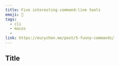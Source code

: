 ```yaml
---
title: Five interesting command-line tools
emoji: 📝
tags:
  - cli
  - macos
  - 
link: https://eurychen.me/post/5-funny-commands/
---
```


## Title
